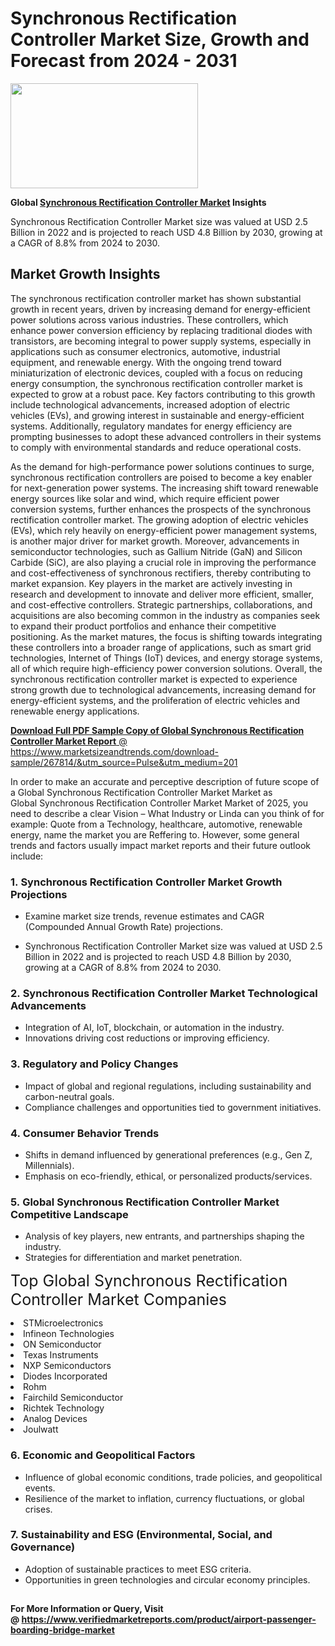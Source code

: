 <H1>Synchronous Rectification Controller Market Size, Growth and Forecast from 2024 - 2031</H1><img class="aligncenter size-medium wp-image-584254" src="https://thirdeyenews.in/wp-content/uploads/2024/09/Global-Market-Research-300x168.jpeg" alt="" width="300" height="168" /><p><strong>Global&nbsp;<a href="https://www.marketsizeandtrends.com/download-sample/267814/&amp;utm_source=Pulse&amp;utm_medium=201">Synchronous Rectification Controller Market</a> Insights</strong></p><p>Synchronous Rectification Controller Market size was valued at USD 2.5 Billion in 2022 and is projected to reach USD 4.8 Billion by 2030, growing at a CAGR of 8.8% from 2024 to 2030.</p><p><h2>Market Growth Insights</h2> <p>The synchronous rectification controller market has shown substantial growth in recent years, driven by increasing demand for energy-efficient power solutions across various industries. These controllers, which enhance power conversion efficiency by replacing traditional diodes with transistors, are becoming integral to power supply systems, especially in applications such as consumer electronics, automotive, industrial equipment, and renewable energy. With the ongoing trend toward miniaturization of electronic devices, coupled with a focus on reducing energy consumption, the synchronous rectification controller market is expected to grow at a robust pace. Key factors contributing to this growth include technological advancements, increased adoption of electric vehicles (EVs), and growing interest in sustainable and energy-efficient systems. Additionally, regulatory mandates for energy efficiency are prompting businesses to adopt these advanced controllers in their systems to comply with environmental standards and reduce operational costs.</p> <p><a href="#"></a></p> <p>As the demand for high-performance power solutions continues to surge, synchronous rectification controllers are poised to become a key enabler for next-generation power systems. The increasing shift toward renewable energy sources like solar and wind, which require efficient power conversion systems, further enhances the prospects of the synchronous rectification controller market. The growing adoption of electric vehicles (EVs), which rely heavily on energy-efficient power management systems, is another major driver for market growth. Moreover, advancements in semiconductor technologies, such as Gallium Nitride (GaN) and Silicon Carbide (SiC), are also playing a crucial role in improving the performance and cost-effectiveness of synchronous rectifiers, thereby contributing to market expansion. Key players in the market are actively investing in research and development to innovate and deliver more efficient, smaller, and cost-effective controllers. Strategic partnerships, collaborations, and acquisitions are also becoming common in the industry as companies seek to expand their product portfolios and enhance their competitive positioning. As the market matures, the focus is shifting towards integrating these controllers into a broader range of applications, such as smart grid technologies, Internet of Things (IoT) devices, and energy storage systems, all of which require high-efficiency power conversion solutions. Overall, the synchronous rectification controller market is expected to experience strong growth due to technological advancements, increasing demand for energy-efficient systems, and the proliferation of electric vehicles and renewable energy applications.</p> <p><a href="#"></p><p><span class=""><strong>Download Full PDF Sample Copy of Global Synchronous Rectification Controller Market Report</strong> @ <a href="https://www.marketsizeandtrends.com/download-sample/267814/&amp;utm_source=Pulse&amp;utm_medium=201" target="_blank">https://www.marketsizeandtrends.com/download-sample/267814/&amp;utm_source=Pulse&amp;utm_medium=201</a></span></p><p>In order to make an accurate and perceptive description of future scope of a Global&nbsp;Synchronous Rectification Controller Market Market as Global&nbsp;Synchronous Rectification Controller Market Market of 2025, you need to describe a clear Vision &ndash; What Industry or Linda can you think of for example: Quote from a Technology, healthcare, automotive, renewable energy, name the market you are Reffering to. However, some general trends and factors usually impact market reports and their future outlook include:</p><h3>1.&nbsp;<strong>Synchronous Rectification Controller Market Growth Projections</strong></h3><ul><li>Examine market size trends, revenue estimates and CAGR (Compounded Annual Growth Rate) projections.</li><li><p>Synchronous Rectification Controller Market size was valued at USD 2.5 Billion in 2022 and is projected to reach USD 4.8 Billion by 2030, growing at a CAGR of 8.8% from 2024 to 2030.</p></li></ul><h3>2.&nbsp;<strong>Synchronous Rectification Controller Market Technological Advancements</strong></h3><ul><li>Integration of AI, IoT, blockchain, or automation in the industry.</li><li>Innovations driving cost reductions or improving efficiency.</li></ul><h3>3.&nbsp;<strong>Regulatory and Policy Changes</strong></h3><ul><li>Impact of global and regional regulations, including sustainability and carbon-neutral goals.</li><li>Compliance challenges and opportunities tied to government initiatives.</li></ul><h3>4.&nbsp;<strong>Consumer Behavior Trends</strong></h3><ul><li>Shifts in demand influenced by generational preferences (e.g., Gen Z, Millennials).</li><li>Emphasis on eco-friendly, ethical, or personalized products/services.</li></ul><h3>5.&nbsp;<strong>Global Synchronous Rectification Controller Market Competitive Landscape</strong></h3><ul><li>Analysis of key players, new entrants, and partnerships shaping the industry.</li><li>Strategies for differentiation and market penetration.</li></ul><p data-pm-slice="1 1 []"><span style="color: inherit; font-family: inherit; font-size: 25px;">Top Global Synchronous Rectification Controller Market Companies</span></p><div class="" data-test-id=""><p><li>STMicroelectronics</li><li> Infineon Technologies</li><li> ON Semiconductor</li><li> Texas Instruments</li><li> NXP Semiconductors</li><li> Diodes Incorporated</li><li> Rohm</li><li> Fairchild Semiconductor</li><li> Richtek Technology</li><li> Analog Devices</li><li> Joulwatt</li></p></div><h3>6.&nbsp;<strong>Economic and Geopolitical Factors</strong></h3><ul><li>Influence of global economic conditions, trade policies, and geopolitical events.</li><li>Resilience of the market to inflation, currency fluctuations, or global crises.</li></ul><h3>7.&nbsp;<strong>Sustainability and ESG (Environmental, Social, and Governance)</strong></h3><ul><li>Adoption of sustainable practices to meet ESG criteria.</li><li>Opportunities in green technologies and circular economy principles.</li></ul><h2><strong style="font-size: 14px;">For More Information or Query, Visit @&nbsp;</strong><a style="background-color: #ffffff; font-size: 14px;" href="https://www.marketsizeandtrends.com/report/synchronous-rectification-controller-market/" target="_blank">https://www.verifiedmarketreports.com/product/airport-passenger-boarding-bridge-market</a></h2>
